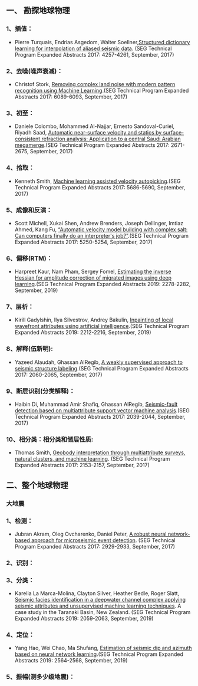 ## 一、	勘探地球物理<br>
### 1、插值：<br>
* Pierre Turquais, Endrias Asgedom, Walter Soellner,[Structured dictionary learning for interpolation of aliased seismic data](https://library.seg.org/doi/10.1190/segam2017-17670290.1). (SEG Technical Program Expanded Abstracts 2017: 4257-4261, September, 2017) <br>




### 2、去噪(噪声衰减)：<br>
* Christof Stork, [Removing complex land noise with modern pattern recognition using Machine Learning](https://library.seg.org/doi/10.1190/segam2017-w19-03.1).(SEG Technical Program Expanded Abstracts 2017: 6089-6093, September, 2017) <br>

### 3、初至：<br>
* Daniele Colombo, Mohammed Al-Najjar, Ernesto Sandoval-Curiel, Riyadh Saad, [Automatic near-surface velocity and statics by surface-consistent refraction analysis: Application to a central Saudi Arabian megamerge](https://library.seg.org/doi/10.1190/segam2017-17557867.1).(SEG Technical Program Expanded Abstracts 2017: 2671-2675, September, 2017) <br>

### 4、拾取：<br>
* Kenneth Smith, [Machine learning assisted velocity autopicking](https://library.seg.org/doi/10.1190/segam2017-17684719.1).(SEG Technical Program Expanded Abstracts 2017: 5686-5690, September, 2017) <br>

### 5、成像和反演：<br>
* Scott Michell, Xukai Shen, Andrew Brenders, Joseph Dellinger, Imtiaz Ahmed, Kang Fu, [“Automatic velocity model building with complex salt: Can computers finally do an interpreter's job?”](https://library.seg.org/doi/10.1190/segam2017-17778443.1).(SEG Technical Program Expanded Abstracts 2017: 5250-5254, September, 2017) <br>

### 6、偏移(RTM)：<br>
* Harpreet Kaur, Nam Pham, Sergey Fomel, [Estimating the inverse Hessian for amplitude correction of migrated images using deep learning](https://library.seg.org/doi/10.1190/segam2019-3207296.1).(SEG Technical Program Expanded Abstracts 2019: 2278-2282, September, 2019) <br>

### 7、层析：<br>
* Kirill Gadylshin, Ilya Silvestrov, Andrey Bakulin, [Inpainting of local wavefront attributes using artificial intelligence](https://library.seg.org/doi/10.1190/segam2019-3214642.1).(SEG Technical Program Expanded Abstracts 2019: 2212-2216, September, 2019) <br>

### 8、解释(伍新明):<br>
* Yazeed Alaudah, Ghassan AlRegib, [A weakly supervised approach to seismic structure labeling](https://library.seg.org/doi/10.1190/segam2017-17793533.1).(SEG Technical Program Expanded Abstracts 2017: 2060-2065, September, 2017) <br>

### 9、断层识别(分类解释)：<br>
* Haibin Di, Muhammad Amir Shafiq, Ghassan AlRegib, [Seismic-fault detection based on multiattribute support vector machine analysis](https://library.seg.org/doi/10.1190/segam2017-17748277.1).(SEG Technical Program Expanded Abstracts 2017: 2039-2044, September, 2017) <br>

### 10、相分类：相分类和储层性质:<br>
* Thomas Smith, [Geobody interpretation through multiattribute surveys, natural clusters, and machine learning](https://library.seg.org/doi/10.1190/segam2017-17790202.1). (SEG Technical Program Expanded Abstracts 2017: 2153-2157, September, 2017) <br>

## 二、整个地球物理<br>
### 大地震<br>
### 1、检测：<br>
* Jubran Akram, Oleg Ovcharenko, Daniel Peter, [A robust neural network-based approach for microseismic event detection](https://library.seg.org/doi/10.1190/segam2017-17761195.1). (SEG Technical Program Expanded Abstracts 2017: 2929-2933, September, 2017) <br>

### 2、识别：<br>


### 3、分类：<br>
*	Karelia La Marca-Molina, Clayton Silver, Heather Bedle, Roger Slatt, [Seismic facies identification in a deepwater channel complex applying seismic attributes and unsupervised machine learning techniques](https://library.seg.org/doi/10.1190/segam2019-3216705.1). A case study in the Taranaki Basin, New Zealand. (SEG Technical Program Expanded Abstracts 2019: 2059-2063, September, 2019) <br>

### 4、定位：<br>
* Yang Hao, Wei Chao, Ma Shufang, [Estimation of seismic dip and azimuth based on neural network learning](https://library.seg.org/doi/10.1190/segam2019-3215983.1).(SEG Technical Program Expanded Abstracts 2019: 2564-2568, September, 2019) <br>

### 5、振幅(测多少级地震)：<br>
